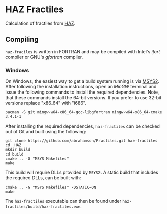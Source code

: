 # HAZ Fractiles

Calculation of fractiles from [HAZ](https://github.com/abrahamson/HAZ).

## Compiling

`haz-fraciles` is written in FORTRAN and may be compiled with Intel's _ifort_
compiler or GNU's _gfortran_ compiler.

### Windows

On Windows, the easiest way to get a build system running is via
[MSYS2](https://msys2.github.io/). After following the installation
instructions, open an _MinGW_ terminal and issue the following commands to
install the required dependencies. Note, that these commands install the 64-bit
versions. If you prefer to use 32-bit versions replace "x86_64" with "i686".
```
pacman -S git mingw-w64-x86_64-gcc-libgfortran mingw-w64-x86_64-cmake 3.4.1-1
```
After installing the required dependencies, `haz-fractiles` can be checked out of Git and
built using the following:
```
git clone https://github.com/abrahamson/Fractiles.git haz-fractiles
cd  HAZ
mkdir build
cd build
cmake .. -G "MSYS Makefiles"
make
```
This build will require DLLs provided by `MSYS2`. A static build that includes
the required DLLs, can be built with:
```
cmake .. -G "MSYS Makefiles" -DSTATIC=ON
make
```

The `haz-fractiles` executable can then be found under
`haz-fractiles/build/haz-fractiles.exe`.
